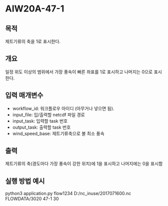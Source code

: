 # AIW20A-47-1
## 목적
제트기류의 축을 1로 표시한다. 
## 개요
일정 위도 이상의 범위에서 가장 풍속이 빠른 좌표를 1로 표시하고 나머지는 0으로 표시한다.
## 입력 매개변수
- workflow_id: 워크플로우 아이디 (아무거나 넣으면 됨).
- input_file: 입/출력할 netcdf 파일 경로
- input_task: 입력할 task 번호
- output_task: 출력할 task 번호
- wind_speed_base: 제트기류축으로 볼 최소 풍속

## 출력
제트기류의 축(경도마다 가장 풍속이 강한 위치)에 1을 표시하고 나머지에는 0을 표시함


## 실행 방법 예시
python3 application.py flow1234 D:/nc_inuse/2017071600.nc FLOWDATA/3020 47-1 30
